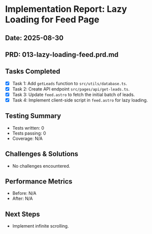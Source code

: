# Implementation Report: Lazy Loading for Feed Page
## Date: 2025-08-30
## PRD: 013-lazy-loading-feed.prd.md

## Tasks Completed
- [x] Task 1: Add `getLeads` function to `src/utils/database.ts`.
- [x] Task 2: Create API endpoint `src/pages/api/get-leads.ts`.
- [x] Task 3: Update `feed.astro` to fetch the initial batch of leads.
- [x] Task 4: Implement client-side script in `feed.astro` for lazy loading.

## Testing Summary
- Tests written: 0
- Tests passing: 0
- Coverage: N/A

## Challenges & Solutions
- No challenges encountered.

## Performance Metrics
- Before: N/A
- After: N/A

## Next Steps
- Implement infinite scrolling.

